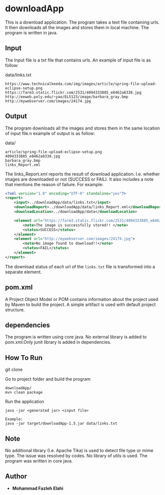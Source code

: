 
downloadApp
================================

This is a download application. 
The program takes a text file containing urls. It then downloads all the images and stores them in local machine.
The program is written in java.


Input
------------

The Input file is a txt file that contains urls. An example of input file is as follow:

data/links.txt
```
https://www.technicalkeeda.com/img/images/article/spring-file-upload-eclipse-setup.png
https://farm3.static.flickr.com/2531/4094333885_e8462a8338.jpg
http://eeweb.poly.edu/~yao/EL5123/image/barbara_gray.bmp
http://mywebserver.com/images/24174.jpg
```

Output
------------
The program downloads all the images and stores them in the same location of input file.n example of output is as follow:

data/
```
article/spring-file-upload-eclipse-setup.png
4094333885_e8462a8338.jpg
barbara_gray.bmp
links_Report.xml
```

The links_Report.xml reports the result of download application. I.e. whether images are downloaded or not (SUCCESS or FAIL). It also includes a note that mentions the reason of failure. For example:

```xml
<?xml version="1.0" encoding="UTF-8" standalone="yes"?>
<report>
    <input>../downloadApp/data/links.txt</input>
    <downloadReport>../downloadApp/data/links_Report.xml</downloadReport>
    <downloadLocation>../downloadApp/data</downloadLocation>

    <element url="https://farm3.static.flickr.com/2531/4094333885_e8462a8338.jpg">
        <note>The image is successfully stored!! </note>
        <status>SUCCESS</status>
    </element>
    <element url="http://mywebserver.com/images/24174.jpg">
        <note>No image found to download!!</note>
        <status>FAIL</status>
    </element>
</report>
```

The download status of each url of the `links.txt` file is transformed into a separate element. 

## pom.xml
A Project Object Model or POM contains information about the project used by Maven to build the project. A simple artifact is used with default project structure.

## dependencies
The program is written using core java. No external library is added to pom.xml.Only junit library is added in dependencies.



How To Run 
------------

git clone <repo> 


Go to project folder and build the program 
```
downloadApp/
mvn clean package
```

Run the application
```
java -jar <generated jar> <input file>

Example:
java -jar target/downloadApp-1.5.jar data/links.txt
```

## Note
No additional library (I.e. Apache Tika) is used to detect file type or mime type. The issue was resolved by codes. No library of utils is used. The program was written in core java.


## Author

* **Mohammad Fazleh Elahi**


